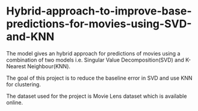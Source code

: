 # Hybrid-approach-to-improve-base-predictions-for-movies-using-SVD-and-KNN

The model gives an hybrid approach for predictions of movies using a combination of two models i.e. Singular Value Decomposition(SVD) and K-Nearest Neighbour(KNN).   

The goal of this project is to reduce the baseline error in SVD and use KNN for clustering.

The dataset used for the project is Movie Lens dataset which is available online.

